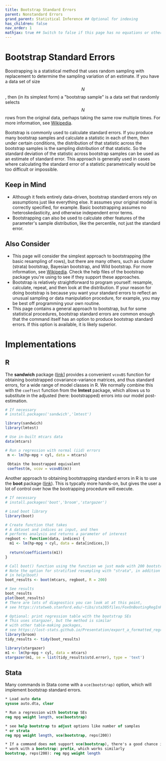 ```yaml
---
title: Bootstrap Standard Errors
parent: Nonstandard Errors
grand_parent: Statistical Inference ## Optional for indexing
has_children: false
nav_order: 1
mathjax: true ## Switch to false if this page has no equations or other math rendering.
---
```


# Bootstrap Standard Errors

Boostrapping is a statistical method that uses random sampling with replacement to determine the sampling variation of an estimate. If you have a data set of size $$N$$, then (in its simplest form) a "bootstrap sample" is a data set that randomly selects $$N$$ rows from the original data, perhaps taking the same row multiple times. For more information, see [Wikipedia](https://en.wikipedia.org/wiki/Bootstrapping_%28statistics%29).

Bootstrap is commonly used to calculate standard errors. If you produce many bootstrap samples and calculate a statistic in each of them, then under certain conditions, the distribution of that statistic across the bootstrap samples is the sampling distribution of that statistic. So the standard deviation of the statistic across bootstrap samples can be used as an estimate of standard error. This approach is generally used in cases where calculating the standard error of a statistic parametrically would be too difficult or impossible.

## Keep in Mind

- Although it feels entirely data-driven, bootstrap standard errors rely on assumptions just like everything else. It assumes your original model is correctly specified, for example. Basic bootstrapping assumes no heteroskedasticity, and otherwise independent error terms.
- Bootstrapping can also be used to calculate other features of the parameter's sample distribution, like the percentile, not just the standard error.

## Also Consider

- This page will consider the simplest approach to bootstrapping (the basic resampling of rows), but there are many others, such as cluster (strata) bootstrap, Bayesian bootstrap, and Wild bootstrap. For more information, see [Wikipedia](https://en.wikipedia.org/wiki/Bootstrapping_%28statistics%29). Check the help files of the bootstrap package you're using to see if they support these approaches.
- Bootstrap is relatively straightforward to program yourself: resample, calculate, repeat, and then look at the distribution. If your reason for doing bootstrap is because you want your standard errors to reflect an unusual sampling or data manipulation procedure, for example, you may be best off programming your own routine.
- This page contains a general approach to bootstrap, but for some statistical procedures, bootstrap standard errors are common enough that the command itself has an option to produce bootstrap standard errors. If this option is available, it is likely superior.

# Implementations

## R

The **sandwich** package ([link](http://sandwich.r-forge.r-project.org/reference/vcovBS.html)] provides a convenient `vcovBS` function for obtaining bootstrapped covariance-variance matrices, and thus standard errors, for a wide range of model classes in R. We normally combine this with the `coeftest` function from the **lmtest** package, which allows us to substitute in the adjusted (here: bootstrapped) errors into our model post-estimation.

```r
# If necessary
# install.packages('sandwich','lmtest')

library(sandwich)
library(lmtest)

# Use in-built mtcars data
data(mtcars)

# Run a regression with normal (iid) errors
 m <- lm(hp~mpg + cyl, data = mtcars) 
 
 Obtain the boostrapped equivalent
 coeftest(m, vcov = vcovBS(m)) 
```

Another approach to obtaining bootstrapping standard errors in R is to use the **boot** package ([link](https://cran.r-project.org/web/packages/boot/)). This is typcally more hands-on, but gives the user a lot of control over how the bootrapping procedure will execute.

```r
# If necessary
# install.packages('boot','broom','stargazer')

# Load boot library
library(boot)

# Create function that takes
# A dataset and indices as input, and then
# performs analysis and returns a parameter of interest
regboot <- function(data, indices) {
  m1 <- lm(hp~mpg + cyl, data = data[indices,])
  
  return(coefficients(m1))
}

# Call boot() function using the function we just made with 200 bootstrap samples
# Note the option for stratified resampling with "strata", in addition to other options
# in help(boot)
boot_results <- boot(mtcars, regboot, R = 200)

# See results
boot_results
plot(boot_results)
# There are lots of diagnostics you can look at at this point,
# see https://statweb.stanford.edu/~tibs/sta305files/FoxOnBootingRegInR.pdf

# Optional: print regression table with the bootstrap SEs
# This uses stargazer, but the method is similar
# with other table-making packages,
# see https://lost-stats.github.io/Presentation/export_a_formatted_regression_table.html
library(broom)
tidy_results <- tidy(boot_results)

library(stargazer)
m1 <- lm(hp~mpg + cyl, data = mtcars)
stargazer(m1, se = list(tidy_results$std.error), type = 'text')
```

## Stata

Many commands in Stata come with a `vce(bootstrap)` option, which will implement bootstrap standard errors.

```stata
* Load auto data
sysuse auto.dta, clear

* Run a regression with bootstrap SEs
reg mpg weight length, vce(bootstrap)

* see help bootstrap to adjust options like number of samples
* or strata
reg mpg weight length, vce(bootstrap, reps(200))

* If a command does not support vce(bootstrap), there's a good chance it will
* work with a bootstrap: prefix, which works similarly
bootstrap, reps(200): reg mpg weight length 
```
